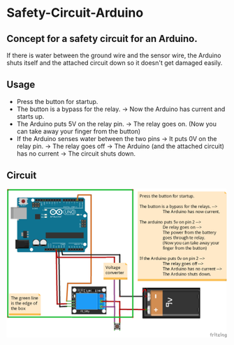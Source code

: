 # Safety-Circuit-Arduino

 ## Concept for a safety circuit for an Arduino. ##
 If there is water between the ground wire and the sensor wire, the Arduino shuts itself and the attached circuit down so it doesn't get damaged easily.
 
 ## Usage ##
 - Press the button for startup.
 - The button is a bypass for the relay. &rarr; Now the Arduino has current and starts up.
 - The Arduino puts 5V on the relay pin. &rarr; The relay goes on. (Now you can take away your finger from the button)
 - If the Arduino senses water between the two pins &rarr; It puts 0V on the relay pin. &rarr; The relay goes off &rarr; The Arduino (and the attached circuit) has no current &rarr; The circuit shuts down.
 
 
 ## Circuit ##
 ![Safety circuit Arduino.png](https://github.com/keesblok/Safety-Circuit-Arduino/blob/master/Safety%20circuit%20Arduino.png "Safety circuit Arduino")
